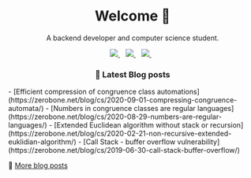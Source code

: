 <h1 align='center'>
  Welcome 👋
</h1>


<p align='center'>
  A backend developer and computer science student.
</p>
<p align='center'>
  <a href="https://zerobone.net">
    <img src="https://img.shields.io/badge/Website-ZeroBone.net-%2302A2EC.svg?&style=for-the-badge&logoColor=white" />
  </a>&nbsp;&nbsp;
  <a href="https://www.linkedin.com/in/zerobone/">
    <img src="https://img.shields.io/badge/linkedin-%230077B5.svg?&style=for-the-badge&logo=linkedin&logoColor=white" />
  </a>&nbsp;&nbsp;
  <a href="mailto:zerobone21@gmail.com">
    <img src="https://img.shields.io/badge/gmail-%23D14836.svg?&style=for-the-badge&logo=gmail&logoColor=white" />
  </a>&nbsp;&nbsp;
</p>


<h3 align='center'>
  📕 Latest Blog posts
</h3>
<!-- BLOG-POST-LIST:START -->
- [Efficient compression of congruence class automations](https://zerobone.net/blog/cs/2020-09-01-compressing-congruence-automata/)
- [Numbers in congruence classes are regular languages](https://zerobone.net/blog/cs/2020-08-29-numbers-are-regular-languages/)
- [Extended Euclidean algorithm without stack or recursion](https://zerobone.net/blog/cs/2020-02-21-non-recursive-extended-euklidian-algorithm/)
- [Call Stack - buffer overflow vulnerability](https://zerobone.net/blog/cs/2019-06-30-call-stack-buffer-overflow/)
<!-- BLOG-POST-LIST:END -->


💬 [More blog posts](https://zerobone.net/blog/)

